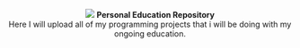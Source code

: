 <p align="center">
    <img src="https://uploads.sitepoint.com/wp-content/uploads/2016/05/1464190074teaching-programming.jpg">
  <b>Personal Education Repository</b><br>
  Here I will upload all of my programming projects that i will be doing with my ongoing education.
